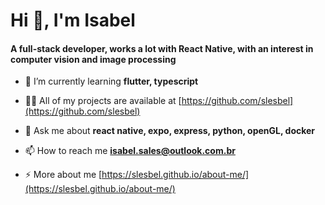 <h1 align="left">Hi 👋, I'm Isabel</h1>
<h4 align="left">A full-stack developer, works a lot with React Native, with an interest in computer vision and image processing</h4>

- 🌱 I’m currently learning **flutter, typescript**

- 👨‍💻 All of my projects are available at [https://github.com/slesbel](https://github.com/slesbel)

- 💬 Ask me about **react native, expo, express, python, openGL, docker**

- 📫 How to reach me **isabel.sales@outlook.com.br**

- ⚡ More about me [https://slesbel.github.io/about-me/](https://slesbel.github.io/about-me/) 
